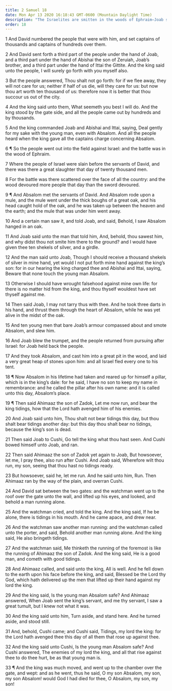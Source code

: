 ```yaml
---
title: 2 Samuel 18
date: Mon Apr 13 2020 16:18:43 GMT-0600 (Mountain Daylight Time)
description: "The Israelites are smitten in the woods of Ephraim—Joab slays Absalom—Tidings of his death are taken to David, who mourns for his son."
order: 18
---
```


1 And David numbered the people that were with him, and set captains of thousands and captains of hundreds over them.

2 And David sent forth a third part of the people under the hand of Joab, and a third part under the hand of Abishai the son of Zeruiah, Joab’s brother, and a third part under the hand of Ittai the Gittite. And the king said unto the people, I will surely go forth with you myself also.

3 But the people answered, Thou shalt not go forth: for if we flee away, they will not care for us; neither if half of us die, will they care for us: but now thou art worth ten thousand of us: therefore now it is better that thou succour us out of the city.

4 And the king said unto them, What seemeth you best I will do. And the king stood by the gate side, and all the people came out by hundreds and by thousands.

5 And the king commanded Joab and Abishai and Ittai, saying, Deal gently for my sake with the young man, even with Absalom. And all the people heard when the king gave all the captains charge concerning Absalom.

6 ¶ So the people went out into the field against Israel: and the battle was in the wood of Ephraim.

7 Where the people of Israel were slain before the servants of David, and there was there a great slaughter that day of twenty thousand men.

8 For the battle was there scattered over the face of all the country: and the wood devoured more people that day than the sword devoured.

9 ¶ And Absalom met the servants of David. And Absalom rode upon a mule, and the mule went under the thick boughs of a great oak, and his head caught hold of the oak, and he was taken up between the heaven and the earth; and the mule that was under him went away.

10 And a certain man saw it, and told Joab, and said, Behold, I saw Absalom hanged in an oak.

11 And Joab said unto the man that told him, And, behold, thou sawest him, and why didst thou not smite him there to the ground? and I would have given thee ten shekels of silver, and a girdle.

12 And the man said unto Joab, Though I should receive a thousand shekels of silver in mine hand, yet would I not put forth mine hand against the king’s son: for in our hearing the king charged thee and Abishai and Ittai, saying, Beware that none touch the young man Absalom.

13 Otherwise I should have wrought falsehood against mine own life: for there is no matter hid from the king, and thou thyself wouldest have set thyself against me.

14 Then said Joab, I may not tarry thus with thee. And he took three darts in his hand, and thrust them through the heart of Absalom, while he was yet alive in the midst of the oak.

15 And ten young men that bare Joab’s armour compassed about and smote Absalom, and slew him.

16 And Joab blew the trumpet, and the people returned from pursuing after Israel: for Joab held back the people.

17 And they took Absalom, and cast him into a great pit in the wood, and laid a very great heap of stones upon him: and all Israel fled every one to his tent.

18 ¶ Now Absalom in his lifetime had taken and reared up for himself a pillar, which is in the king’s dale: for he said, I have no son to keep my name in remembrance: and he called the pillar after his own name: and it is called unto this day, Absalom’s place.

19 ¶ Then said Ahimaaz the son of Zadok, Let me now run, and bear the king tidings, how that the Lord hath avenged him of his enemies.

20 And Joab said unto him, Thou shalt not bear tidings this day, but thou shalt bear tidings another day: but this day thou shalt bear no tidings, because the king’s son is dead.

21 Then said Joab to Cushi, Go tell the king what thou hast seen. And Cushi bowed himself unto Joab, and ran.

22 Then said Ahimaaz the son of Zadok yet again to Joab, But howsoever, let me, I pray thee, also run after Cushi. And Joab said, Wherefore wilt thou run, my son, seeing that thou hast no tidings ready.

23 But howsoever, said he, let me run. And he said unto him, Run. Then Ahimaaz ran by the way of the plain, and overran Cushi.

24 And David sat between the two gates: and the watchman went up to the roof over the gate unto the wall, and lifted up his eyes, and looked, and behold a man running alone.

25 And the watchman cried, and told the king. And the king said, If he be alone, there is tidings in his mouth. And he came apace, and drew near.

26 And the watchman saw another man running: and the watchman called unto the porter, and said, Behold another man running alone. And the king said, He also bringeth tidings.

27 And the watchman said, Me thinketh the running of the foremost is like the running of Ahimaaz the son of Zadok. And the king said, He is a good man, and cometh with good tidings.

28 And Ahimaaz called, and said unto the king, All is well. And he fell down to the earth upon his face before the king, and said, Blessed be the Lord thy God, which hath delivered up the men that lifted up their hand against my lord the king.

29 And the king said, Is the young man Absalom safe? And Ahimaaz answered, When Joab sent the king’s servant, and me thy servant, I saw a great tumult, but I knew not what it was.

30 And the king said unto him, Turn aside, and stand here. And he turned aside, and stood still.

31 And, behold, Cushi came; and Cushi said, Tidings, my lord the king: for the Lord hath avenged thee this day of all them that rose up against thee.

32 And the king said unto Cushi, Is the young man Absalom safe? And Cushi answered, The enemies of my lord the king, and all that rise against thee to do thee hurt, be as that young man is.

33 ¶ And the king was much moved, and went up to the chamber over the gate, and wept: and as he went, thus he said, O my son Absalom, my son, my son Absalom! would God I had died for thee, O Absalom, my son, my son!
